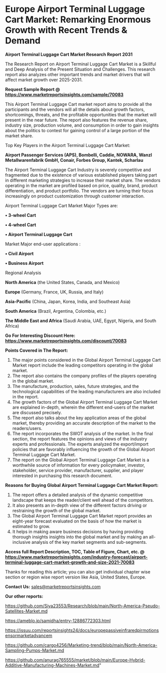  # Europe Airport Terminal Luggage Cart Market: Remarking Enormous Growth with Recent Trends & Demand

<strong>Airport Terminal Luggage Cart Market Research Report 2031</strong>

The Research Report on Airport Terminal Luggage Cart Market is a Skillful and Deep Analysis of the Present Situation and Challenges. This research report also analyzes other important trends and market drivers that will affect market growth over 2025-2031.

<strong>Request Sample Report @ <a href=https://www.marketreportsinsights.com/sample/70083>https://www.marketreportsinsights.com/sample/70083</a></strong>

This Airport Terminal Luggage Cart market report aims to provide all the participants and the vendors will all the details about growth factors, shortcomings, threats, and the profitable opportunities that the market will present in the near future. The report also features the revenue share, industry size, production volume, and consumption in order to gain insights about the politics to contest for gaining control of a large portion of the market share.

Top Key Players in the Airport Terminal Luggage Cart Market:

<strong>Airport Passenger Services (APS), Bombelli, Caddie, NOWARA, Wanzl Metallwarenfabrik GmbH, Conair, Forbes Group, Kantek, Scharlau</strong>

The Airport Terminal Luggage Cart Industry is severely competitive and fragmented due to the existence of various established players taking part in different marketing strategies to increase their market share. The vendors operating in the market are profiled based on price, quality, brand, product differentiation, and product portfolio. The vendors are turning their focus increasingly on product customization through customer interaction.

Airport Terminal Luggage Cart Market Major Types are:

<strong>• 3-wheel Cart

• 4-wheel Cart

• Airport Terminal Luggage Cart</strong>

Market Major end-user applications :

<strong>• Civil Airport

• Business Airport</strong>

Regional Analysis

</u><strong><b>North America</b></strong> (the United States, Canada, and Mexico)

<strong><b>Europe </b></strong>(Germany, France, UK, Russia, and Italy)

<strong><b>Asia-Pacific</b></strong> (China, Japan, Korea, India, and Southeast Asia)

<strong><b>South America</b></strong> (Brazil, Argentina, Colombia, etc.)

<strong><b>The Middle East and Africa</b></strong> (Saudi Arabia, UAE, Egypt, Nigeria, and South Africa)

<strong>Go For Interesting Discount Here: <a href=https://www.marketreportsinsights.com/discount/70083>https://www.marketreportsinsights.com/discount/70083</a></strong>

<strong>Points Covered in The Report:</strong>
<ol>
  <li>The major points considered in the Global Airport Terminal Luggage Cart Market report include the leading competitors operating in the global market.</li>
  <li>The report also contains the company profiles of the players operating in the global market.</li>
  <li>The manufacture, production, sales, future strategies, and the technological capabilities of the leading manufacturers are also included in the report.</li>
  <li>The growth factors of the Global Airport Terminal Luggage Cart Market are explained in-depth, wherein the different end-users of the market are discussed precisely.</li>
  <li>The report also talks about the key application areas of the global market, thereby providing an accurate description of the market to the readers/users.</li>
  <li>The report incorporates the SWOT analysis of the market. In the final section, the report features the opinions and views of the industry experts and professionals. The experts analyzed the export/import policies that are favorably influencing the growth of the Global Airport Terminal Luggage Cart Market.</li>
  <li>The report on the Global Airport Terminal Luggage Cart Market is a worthwhile source of information for every policymaker, investor, stakeholder, service provider, manufacturer, supplier, and player interested in purchasing this research document.</li>
</ol>
<strong>Reasons for Buying Global Airport Terminal Luggage Cart Market Report:</strong>

<ol>
  <li>The report offers a detailed analysis of the dynamic competitive landscape that keeps the reader/client well ahead of the competitors.</li>
  <li>It also presents an in-depth view of the different factors driving or restraining the growth of the global market.</li>
  <li>The Global Airport Terminal Luggage Cart Market report provides an eight-year forecast evaluated on the basis of how the market is estimated to grow.</li>
  <li>It helps in making aware business decisions by having providing thorough insights insights into the global market and by making an all-inclusive analysis of the key market segments and sub-segments.</li>
</ol>
<strong>Access full Report Description, TOC, Table of Figure, Chart, etc. @ <a href=https://www.marketreportsinsights.com/industry-forecast/airport-terminal-luggage-cart-market-growth-and-size-2021-70083>https://www.marketreportsinsights.com/industry-forecast/airport-terminal-luggage-cart-market-growth-and-size-2021-70083</a></strong>


Thanks for reading this article; you can also get individual chapter wise section or region wise report version like Asia, United States, Europe.

<strong>Contact Us:</strong>
sales@marketreportsinsights.com

<strong>Our other reports:</strong>

<a href=https://github.com/Siya23553/Research/blob/main/North-America-Pseudo-Satellites-Market.md>https://github.com/Siya23553/Research/blob/main/North-America-Pseudo-Satellites-Market.md</a>

<a href=https://ameblo.jp/samidha/entry-12886772303.html>https://ameblo.jp/samidha/entry-12886772303.html</a>

<a href=https://issuu.com/reportsinsights24/docs/europepassiveinfraredpirmotionsensormarketadvancem>https://issuu.com/reportsinsights24/docs/europepassiveinfraredpirmotionsensormarketadvancem</a>

<a href=https://github.com/cargo4256/Marketing-trend/blob/main/North-America-Sampling-Pumps-Market.md>https://github.com/cargo4256/Marketing-trend/blob/main/North-America-Sampling-Pumps-Market.md</a>

<a href=https://github.com/anurag765555/market/blob/main/Europe-Hybrid-Additive-Manufacturing-Machines-Market.md>https://github.com/anurag765555/market/blob/main/Europe-Hybrid-Additive-Manufacturing-Machines-Market.md</a>"

